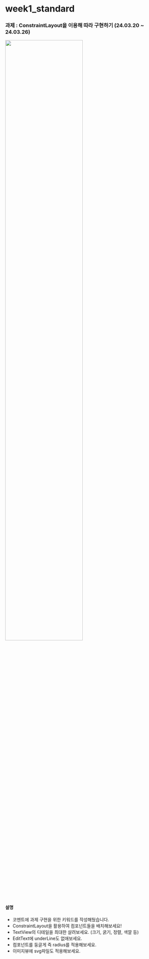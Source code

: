 # week1_standard
### 과제 : ConstraintLayout을 이용해 따라 구현하기 (24.03.20 ~ 24.03.26)

<img src="https://github.com/hyezg/week1_standard/assets/112006114/0cf086f4-48c0-4916-b1c8-6d88f4feda34" width="70%">

#### 설명
- 코멘트에 과제 구현을 위한 키워드를 작성해뒀습니다.
- ConstraintLayout을 활용하여 컴포넌트들을 배치해보세요!
- TextView의 디테일을 최대한 살려보세요. (크기, 굵기, 정렬, 색깔 등)
- EditText에 underLine도 없애보세요.
- 컴포넌트를 둥글게 즉 radius를 적용해보세요.
- 이미지뷰에 svg파일도 적용해보세요.
